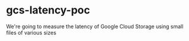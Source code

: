 # gcs-latency-poc
We're going to measure the latency of Google Cloud Storage using small files of various sizes
